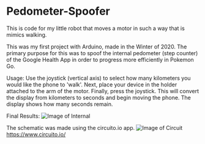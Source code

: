 # Pedometer-Spoofer

This is code for my little robot that moves a motor in such a way that is mimics walking.

This was my first project with Arduino, made in the Winter of 2020. The primary purpose for this was to spoof the internal pedometer (step counter) of the Google Health App in order to progress more efficiently in Pokemon Go.

Usage: Use the joystick (vertical axis) to select how many kilometers you would like the phone to 'walk'. Next, place your device in the holder attached to the arm of the motor. Finally, press the joystick. This will convert the display from kilometers to seconds and begin moving the phone. The display shows how many seconds remain. 

Final Results:
![Image of Internal](https://github.com/Klemena/pedometer-spoofer/blob/main/spoofer_external.jpg)

The schematic was made using the circuito.io app.
![Image of Circuit](https://github.com/Klemena/pedometer-spoofer/blob/main/spoofer_schema.JPG)
https://www.circuito.io/
